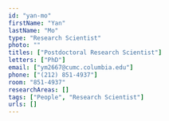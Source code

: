 ```yaml
---
id: "yan-mo"
firstName: "Yan"
lastName: "Mo"
type: "Research Scientist"
photo: ""
titles: ["Postdoctoral Research Scientist"]
letters: ["PhD"]
email: ["ym2667@cumc.columbia.edu"]
phone: ["(212) 851-4937"]
room: "851-4937"
researchAreas: []
tags: ["People", "Research Scientist"]
urls: []
---
```

